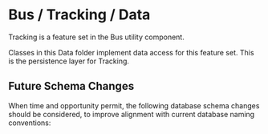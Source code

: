# Bus / Tracking / Data

Tracking is a feature set in the Bus utility component.
  
Classes in this Data folder implement data access for this feature set. This is the persistence layer for Tracking.

## Future Schema Changes

When time and opportunity permit, the following database schema changes should be considered, to improve alignment with current database naming conventions:

